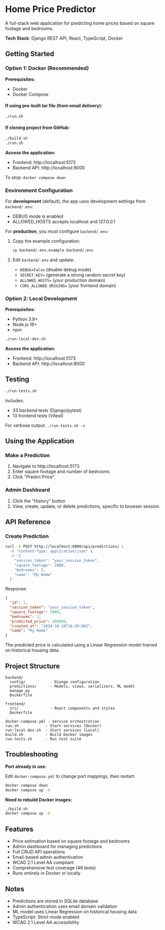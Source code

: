 # Home Price Predictor

A full-stack web application for predicting home prices based on square footage and bedrooms.

**Tech Stack**: Django REST API, React, TypeScript, Docker

## Getting Started

### Option 1: Docker (Recommended)

**Prerequisites:**
- Docker
- Docker Compose

#### If using pre-built tar file (from email delivery):

```bash
./run.sh
```

#### If cloning project from GitHub:

```bash
./build.sh
./run.sh
```

**Access the application:**
- Frontend: http://localhost:5173
- Backend API: http://localhost:8000

To stop: `docker compose down`

### Environment Configuration

For **development** (default), the app uses development settings from `backend/.env`:
- DEBUG mode is enabled
- ALLOWED_HOSTS accepts localhost and 127.0.0.1

For **production**, you must configure `backend/.env`:

1. Copy the example configuration:
   ```bash
   cp backend/.env.example backend/.env
   ```

2. Edit `backend/.env` and update:
   - `DEBUG=False` (disable debug mode)
   - `SECRET_KEY=` (generate a strong random secret key)
   - `ALLOWED_HOSTS=` (your production domain)
   - `CORS_ALLOWED_ORIGINS=` (your frontend domain)

### Option 2: Local Development

**Prerequisites:**
- Python 3.8+
- Node.js 16+
- npm

```bash
./run-local-dev.sh
```

**Access the application:**
- Frontend: http://localhost:5173
- Backend API: http://localhost:8000

## Testing

```bash
./run-tests.sh
```

Includes:
- 33 backend tests (Django/pytest)
- 13 frontend tests (Vitest)

For verbose output: `./run-tests.sh -v`

## Using the Application

### Make a Prediction

1. Navigate to http://localhost:5173
2. Enter square footage and number of bedrooms
3. Click "Predict Price"

### Admin Dashboard

1. Click the "History" button
3. View, create, update, or delete predictions, specific to browser session.

## API Reference

### Create Prediction

```bash
curl -X POST http://localhost:8000/api/predictions/ \
  -H "Content-Type: application/json" \
  -d '{
    "session_token": "your_session_token",
    "square_footage": 2000,
    "bedrooms": 3,
    "name": "My Home"
  }'
```

Response:

```json
{
  "id": 1,
  "session_token": "your_session_token",
  "square_footage": 2000,
  "bedrooms": 3,
  "predicted_price": 450000,
  "created_at": "2024-10-18T16:20:00Z",
  "name": "My Home"
}
```

The predicted price is calculated using a Linear Regression model trained on historical housing data.

## Project Structure

```
backend/
  config/           - Django configuration
  predictions/      - Models, views, serializers, ML model
  manage.py
  Dockerfile

frontend/
  src/              - React components and styles
  Dockerfile

docker-compose.yml - Service orchestration
run.sh            - Start services (Docker)
run-local-dev.sh  - Start services (Local)
build.sh          - Build Docker images
run-tests.sh      - Run test suite
```

## Troubleshooting

**Port already in use:**

Edit `docker-compose.yml` to change port mappings, then restart:

```bash
docker compose down
docker compose up -d
```

**Need to rebuild Docker images:**

```bash
./build.sh
docker compose up -d
```

## Features

- Price estimation based on square footage and bedrooms
- Admin dashboard for managing predictions
- Full CRUD API operations
- Email-based admin authentication
- WCAG 2.1 Level AA compliant
- Comprehensive test coverage (46 tests)
- Runs entirely in Docker or locally

## Notes

- Predictions are stored in SQLite database
- Admin authentication uses email domain validation
- ML model uses Linear Regression on historical housing data
- TypeScript: Strict mode enabled
- WCAG 2.1 Level AA accessibility
